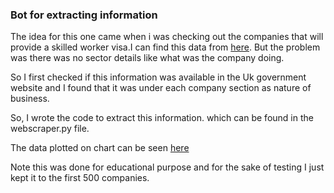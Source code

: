 ### Bot for extracting information

The idea for this one came when i was checking out the companies that will provide a skilled worker visa.I can find this data from [here](https://www.gov.uk/government/publications/register-of-licensed-sponsors-workers). But the problem was there was no sector details like what was the company doing.

So I first checked if this information was available in the Uk government website and I found that it was under each company section as nature of business.

So, I wrote the code to extract this information. which can be found in the webscraper.py file.

The data plotted on chart can be seen [here](https://public.tableau.com/app/profile/athul.kallungal/viz/TechcompaniesUKsponsor/TechSponsorChart?publish=yes)

Note this was done for educational purpose and for the sake of testing I just kept it to the first 500 companies.
